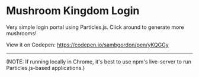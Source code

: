 # Mushroom Kingdom Login
Very simple login portal using Particles.js. Click around to generate more mushrooms!

View it on Codepen: https://codepen.io/sambgordon/pen/yKQGGy
***
(NOTE: If running locally in Chrome, it's best to use npm's live-server to run Particles.js-based applications.)
